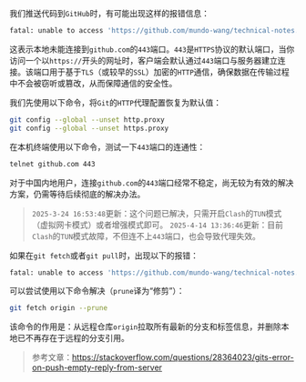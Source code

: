 我们推送代码到`GitHub`时，有可能出现这样的报错信息：

```sh
fatal: unable to access 'https://github.com/mundo-wang/technical-notes.git/': Failed to connect to github.com port 443: Timed out
```

这表示本地未能连接到`github.com`的`443`端口。`443`是`HTTPS`协议的默认端口，当你访问一个以`https://`开头的网址时，客户端会默认通过`443`端口与服务器建立连接。该端口用于基于`TLS`（或较早的`SSL`）加密的`HTTP`通信，确保数据在传输过程中不会被窃听或篡改，从而保障通信的安全性。

我们先使用以下命令，将`Git`的`HTTP`代理配置恢复为默认值：

```sh
git config --global --unset http.proxy
git config --global --unset https.proxy
```


在本机终端使用以下命令，测试一下`443`端口的连通性：

```sh
telnet github.com 443
```

对于中国内地用户，连接`github.com`的`443`端口经常不稳定，尚无较为有效的解决方案，仍需等待后续彻底的解决办法。

> `2025-3-24 16:53:48`更新：这个问题已解决，只需开启`Clash`的`TUN`模式（虚拟网卡模式）或者增强模式即可。
> `2025-4-14 13:36:46`更新：目前`Clash`的`TUN`模式故障，不但连不上`443`端口，也会导致代理失效。

如果在`git fetch`或者`git pull`时，出现以下的报错：

```sh
fatal: unable to access 'https://github.com/mundo-wang/technical-notes.git/': Empty reply from server
```

可以尝试使用以下命令解决（`prune`译为“修剪”）：

```sh
git fetch origin --prune
```

该命令的作用是：从远程仓库`origin`拉取所有最新的分支和标签信息，并删除本地已不再存在于远程的分支引用。

> 参考文章：https://stackoverflow.com/questions/28364023/gits-error-on-push-empty-reply-from-server